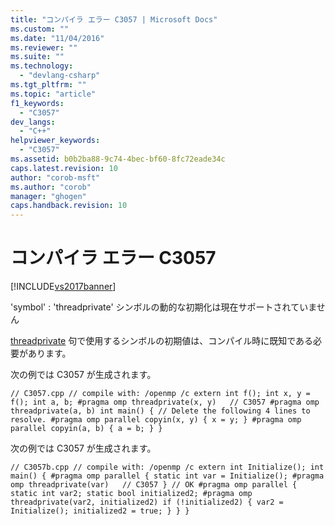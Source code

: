 ```yaml
---
title: "コンパイラ エラー C3057 | Microsoft Docs"
ms.custom: ""
ms.date: "11/04/2016"
ms.reviewer: ""
ms.suite: ""
ms.technology: 
  - "devlang-csharp"
ms.tgt_pltfrm: ""
ms.topic: "article"
f1_keywords: 
  - "C3057"
dev_langs: 
  - "C++"
helpviewer_keywords: 
  - "C3057"
ms.assetid: b0b2ba88-9c74-4bec-bf60-8fc72eade34c
caps.latest.revision: 10
author: "corob-msft"
ms.author: "corob"
manager: "ghogen"
caps.handback.revision: 10
---
```

# コンパイラ エラー C3057
[!INCLUDE[vs2017banner](../../assembler/inline/includes/vs2017banner.md)]

'symbol' : 'threadprivate' シンボルの動的な初期化は現在サポートされていません  
  
 [threadprivate](../Topic/threadprivate.md) 句で使用するシンボルの初期値は、コンパイル時に既知である必要があります。  
  
 次の例では C3057 が生成されます。  
  
```  
// C3057.cpp // compile with: /openmp /c extern int f(); int x, y = f(); int a, b; #pragma omp threadprivate(x, y)   // C3057 #pragma omp threadprivate(a, b) int main() { // Delete the following 4 lines to resolve. #pragma omp parallel copyin(x, y) { x = y; } #pragma omp parallel copyin(a, b) { a = b; } }  
```  
  
 次の例では C3057 が生成されます。  
  
```  
// C3057b.cpp // compile with: /openmp /c extern int Initialize(); int main() { #pragma omp parallel { static int var = Initialize(); #pragma omp threadprivate(var)   // C3057 } // OK #pragma omp parallel { static int var2; static bool initialized2; #pragma omp threadprivate(var2, initialized2) if (!initialized2) { var2 = Initialize(); initialized2 = true; } } }  
```